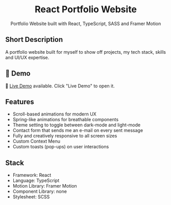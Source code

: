 <h1 align="center"> React Portfolio Website</h1>

<p align="center">
  Portfolio Website built with React, TypeScript, SASS and Framer Motion
</p>
</div>

## Short Description
A portfolio website built for myself to show off projects, my tech stack, skills and UI/UX expertise.

## 🔴 Demo
🧪 [Live Demo](https://wolfgunblood.github.io/portfolio/) available. Click "Live Demo" to open it.

## Features
- Scroll-based animations for modern UX
- Spring-like animations for breathable components
- Theme setting to toggle between dark-mode and light-mode
- Contact form that sends me an e-mail on every sent message
- Fully and creatively responsive to all screen sizes
- Custom Context Menu
- Custom toasts (pop-ups) on user interactions

## Stack
- Framework: React
- Language: TypeScript
- Motion Library: Framer Motion
- Component Library: none
- Stylesheet: SCSS